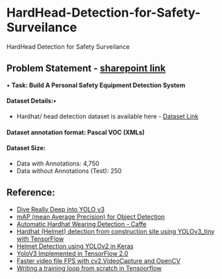 # HardHead-Detection-for-Safety-Surveilance
HardHead Detection for Safety Surveilance

## **Problem Statement** - [sharepoint link](https://wobotintelligence-my.sharepoint.com/personal/hr_wobot_ai/_layouts/15/onedrive.aspx?id=%2Fpersonal%2Fhr%5Fwobot%5Fai%2FDocuments%2FHackathon%2D%20Extended%20%288th%20August%29%2FHackathon%204%2E0%2Epdf&parent=%2Fpersonal%2Fhr%5Fwobot%5Fai%2FDocuments%2FHackathon%2D%20Extended%20%288th%20August%29&originalPath=aHR0cHM6Ly93b2JvdGludGVsbGlnZW5jZS1teS5zaGFyZXBvaW50LmNvbS86YjovZy9wZXJzb25hbC9ocl93b2JvdF9haS9FWU1KcVBRUWpDMUVrZ1JWZi1qMEdYTUJJTy0taEQ3YjBBX1JqRXZ4dnNfTnJRP3J0aW1lPTlHcjFXcjlkMlVn)

• **Task: Build A Personal Safety Equipment Detection System**

#### Dataset Details:•
   * Hardhat/ head detection dataset is available here - [Dataset Link](https://wobotintelligence-my.sharepoint.com/personal/animikh_wobot_ai/_layouts/15/onedrive.aspx?id=%2Fpersonal%2Fanimikh%5Fwobot%5Fai%2FDocuments%2FHackathon%2FDataset&originalPath=aHR0cHM6Ly93b2JvdGludGVsbGlnZW5jZS1teS5zaGFyZXBvaW50LmNvbS86ZjovZy9wZXJzb25hbC9hbmltaWtoX3dvYm90X2FpL0Vnc3hvcTV6YW1wUGpmbm9KbFB6X3owQkFyODdLWGttSXZZNkRLclRDTnltYWc%5FcnRpbWU9eGxyZ1J2OWMyVWc)
#### Dataset annotation format: Pascal VOC (XMLs)
#### Dataset Size:
* Data with Annotations: 4,750
* Data without Annotations (Test): 250

## **Reference:**

* [Dive Really Deep into YOLO v3](https://towardsdatascience.com/dive-really-deep-into-yolo-v3-a-beginners-guide-9e3d2666280e)
* [mAP (mean Average Precision) for Object Detection](https://jonathan-hui.medium.com/map-mean-average-precision-for-object-detection-45c121a31173)
* [Automatic Hardhat Wearing Detection - Caffe](https://github.com/wujixiu/helmet-detection)
* [Hardhat (Helmet) detection from construction site using YOLOv3_tiny with TensorFlow](https://github.com/rashidch/Yolov3_tiny-Hardhat-detection_Tensorflow)
* [Helmet Detection using YOLOv2 in Keras](https://github.com/rekon/keras-yolo2)
* [YoloV3 Implemented in TensorFlow 2.0](https://github.com/zzh8829/yolov3-tf2)
* [Faster video file FPS with cv2.VideoCapture and OpenCV](https://www.pyimagesearch.com/2017/02/06/faster-video-file-fps-with-cv2-videocapture-and-opencv/)
* [Writing a training loop from scratch in Tensoorflow](https://www.tensorflow.org/guide/keras/writing_a_training_loop_from_scratch)
